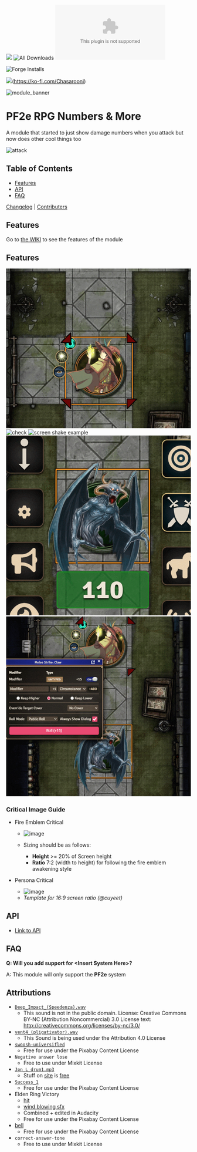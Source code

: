 ![](https://img.shields.io/badge/Foundry-v12-informational)
![All Downloads](https://img.shields.io/github/downloads/ChasarooniZ/pf2e-rpg-numbers/total?color=5e0000&label=All%20Downloads)
![Latest Release Download Count](https://img.shields.io/github/downloads/ChasarooniZ/pf2e-rpg-numbers/latest/module.zip)

![Forge Installs](https://img.shields.io/badge/dynamic/json?label=Forge%20Installs&query=package.installs&suffix=%25&url=https%3A%2F%2Fforge-vtt.com%2Fapi%2Fbazaar%2Fpackage%2Fpf2e-rpg-numbers&colorB=4aa94a)

[![](https://img.shields.io/badge/ko--fi-donate-%23FF5E5B?style=flat-square&logo=ko-fi&logoColor=white)](https://ko-fi.com/Chasarooni)(https://ko-fi.com/Chasarooni)

![module_banner](https://github.com/ChasarooniZ/pf2e-usage-updater/assets/79132112/3b2a4f8c-7ba1-4647-b073-d8ecac9d93a6)


# PF2e RPG Numbers & More

A module that started to just show damage numbers when you attack but now does other cool things too

![attack](https://github.com/ChasarooniZ/pf2e-rpg-numbers/assets/79132112/132d3509-d3a0-4a20-af1b-4f8c89a49c72)

## Table of Contents

-   [Features](#features)
-   [API](#api)
-   [FAQ](#faq)

[Changelog](https://github.com/ChasarooniZ/pf2e-rpg-numbers/blob/main/CHANGELOG.md) | [Contributers](https://github.com/ChasarooniZ/pf2e-rpg-numbers/blob/main/CONTRIBUTER.md)

## Features

Go to [the WIKI](https://chasarooniz.github.io/pf2e-rpg-numbers/) to see the features of the module

## Features

![attack](https://raw.githubusercontent.com/ChasarooniZ/pf2e-rpg-numbers/refs/heads/main/assets/feature-vids/damage-numbers.gif)
![check](https://github.com/ChasarooniZ/pf2e-rpg-numbers/assets/79132112/773b5b4d-cd00-4007-9eda-85ca4059f8de)
![screen shake example](https://github.com/ChasarooniZ/pf2e-rpg-numbers/assets/79132112/04b51492-81c5-4027-b7cb-f8524ec94927)
![dmg shake](https://raw.githubusercontent.com/ChasarooniZ/pf2e-rpg-numbers/refs/heads/main/assets/feature-vids/damage-shake.gif)
![rotate example](https://raw.githubusercontent.com/ChasarooniZ/pf2e-rpg-numbers/refs/heads/main/assets/feature-vids/rotate-on-attack.gif)

### Critical Image Guide

-   Fire Emblem Critical

    -   ![image](https://github.com/user-attachments/assets/508ad2e3-b4f2-455a-aad9-bdc0b6ec592e)

    -   Sizing should be as follows:
        -   **Height** >= 20% of Screen height
        -   **Ratio** 7:2 (width to height) for following the fire emblem awakening style

-   Persona Critical
    -   ![image](https://github.com/user-attachments/assets/335768a9-9bfa-4844-8d3d-f2e4ffd4cbf7)
    -   _Template for 16:9 screen ratio (@cuyeet)_

## API

-   [Link to API](https://github.com/ChasarooniZ/pf2e-rpg-numbers/wiki/API)

## FAQ

**Q: Will you add support for \<Insert System Here\>?**

A: This module will only support the **PF2e** system

## Attributions

-   [`Deep_Impact_(Speedenza).wav`](https://freesound.org/people/Speedenza/sounds/167840/)
    -   This sound is not in the public domain.
        License: Creative Commons BY-NC (Attribution Noncommercial) 3.0
        License text: http://creativecommons.org/licenses/by-nc/3.0/
-   [`vent4_(pligativator).wav`](https://freesound.org/people/plingativator/sounds/160558/)
    -   This Sound is being used under the Attribution 4.0 License
-   [`swoosh-universifled`](<[swoosh-universfield](https://pixabay.com/sound-effects/swoosh-142322/)>)
    -   Free for use under the Pixabay Content License
-   `Negative answer lose`
    -   Free to use under Mixkit License
-   [`Jpn_L_drum1.mp3`](https://taira-komori.jpn.org/playing01en.html)
    -   Stuff on [site](https://taira-komori.jpn.org/freesounden.html) is [free](https://taira-komori.jpn.org/freesounden.html)
-   [`Success_1`](https://pixabay.com/sound-effects/success-48018/)
    -   Free for use under the Pixabay Content License
-   Elden Ring Victory
    -   [hit](https://pixabay.com/sound-effects/hit-40563/)
    -   [wind blowing sfx](https://pixabay.com/sound-effects/wind-blowing-sfx-12809/)
    -   Combined + edited in Audacity
    -   Free for use under the Pixabay Content License
-   [bell](https://pixabay.com/sound-effects/bell-222490/)
    -   Free for use under the Pixabay Content License
-   `correct-answer-tone`
    -   Free to use under Mixkit License
